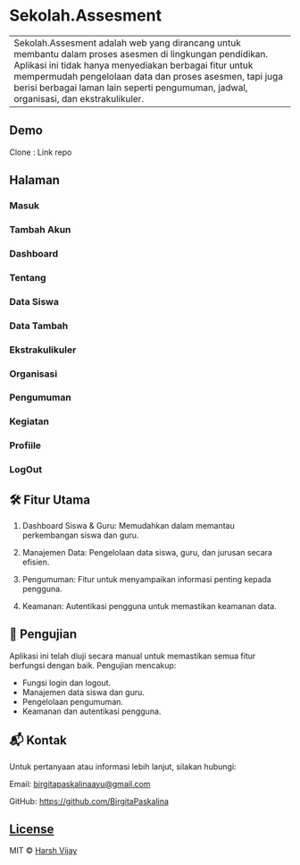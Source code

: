 # Sekolah.Assesment
<table>
<tr>
<td>
  Sekolah.Assesment adalah web yang dirancang untuk membantu dalam proses asesmen di lingkungan pendidikan. Aplikasi ini tidak hanya menyediakan berbagai fitur untuk mempermudah pengelolaan data dan proses asesmen, tapi juga berisi berbagai laman lain seperti pengumuman, jadwal, organisasi, dan ekstrakulikuler. 
</td>
</tr>
</table>


## Demo
Clone :  Link repo


## Halaman

### Masuk


### Tambah Akun


### Dashboard


### Tentang


### Data Siswa


### Data Tambah


### Ekstrakulikuler


### Organisasi


### Pengumuman


### Kegiatan


### Profiile


### LogOut

## 🛠️ Fitur Utama

1. Dashboard Siswa & Guru: Memudahkan dalam memantau perkembangan siswa dan guru.

2. Manajemen Data: Pengelolaan data siswa, guru, dan jurusan secara efisien.

3. Pengumuman: Fitur untuk menyampaikan informasi penting kepada pengguna.

4. Keamanan: Autentikasi pengguna untuk memastikan keamanan data.

## 🧪 Pengujian
Aplikasi ini telah diuji secara manual untuk memastikan semua fitur berfungsi dengan baik. Pengujian mencakup:

- Fungsi login dan logout.
- Manajemen data siswa dan guru.
- Pengelolaan pengumuman.
- Keamanan dan autentikasi pengguna.

## 📬 Kontak

Untuk pertanyaan atau informasi lebih lanjut, silakan hubungi:

Email: birgitapaskalinaayu@gmail.com

GitHub: https://github.com/BirgitaPaskalina

## [License](https://github.com/iharsh234/WebApp/blob/master/LICENSE.md)

MIT © [Harsh Vijay ](https://github.com/iharsh234)

